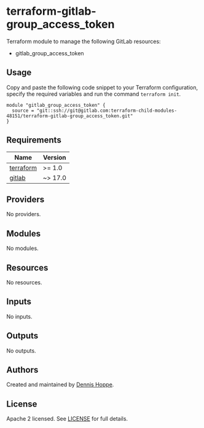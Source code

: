 # terraform-gitlab-group_access_token

Terraform module to manage the following GitLab resources:

* gitlab_group_access_token

## Usage

Copy and paste the following code snippet to your Terraform configuration,
specify the required variables and run the command `terraform init`.

```hcl
module "gitlab_group_access_token" {
  source = "git::ssh://git@gitlab.com:terraform-child-modules-48151/terraform-gitlab-group_access_token.git"
}
```

<!-- BEGIN_TF_DOCS -->
## Requirements

| Name | Version |
|------|---------|
| <a name="requirement_terraform"></a> [terraform](#requirement\_terraform) | >= 1.0 |
| <a name="requirement_gitlab"></a> [gitlab](#requirement\_gitlab) | ~> 17.0 |

## Providers

No providers.

## Modules

No modules.

## Resources

No resources.

## Inputs

No inputs.

## Outputs

No outputs.
<!-- END_TF_DOCS -->

## Authors

Created and maintained by [Dennis Hoppe](https://gitlab.com/dhoppeIT).

## License

Apache 2 licensed. See [LICENSE](LICENSE) for full details.
